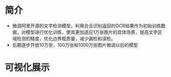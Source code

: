 # 简介
- 微调阿里开源的文字检测模型，利用合合识别返回的OCR结果作为初始训练数据，对模型进行优化训练，使其更加适应1万张图片的具体场景，提高文字区域检测的精度，优化边界框质量，减少漏检和误检。
- 后期逐步开放10万张，100万张和1000万张图片微调以后的模型



# 可视化展示
